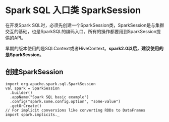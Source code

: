 # Spark SQL 入口类 SparkSession

在开发Spark SQL时，必须先创建一个SparkSession类，SparkSession是与集群交互的基础，也是SparkSQL的编码入口。所有的操作都要用到SparkSession提供的API。

早期的版本使用的是SQLContext或者HiveContext。**spark2.0以后，建议使用的是SparkSession**。

## 创建SparkSession

```
import org.apache.spark.sql.SparkSession
val spark = SparkSession
  .builder()
  .appName("Spark SQL basic example")
  .config("spark.some.config.option", "some-value")
  .getOrCreate()
// For implicit conversions like converting RDDs to DataFrames
import spark.implicits._
```